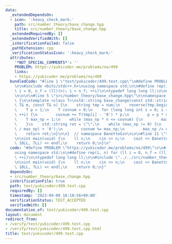 ```yaml
---
data:
  _extendedDependsOn:
  - icon: ':heavy_check_mark:'
    path: src/number_theory/base_change.hpp
    title: src/number_theory/base_change.hpp
  _extendedRequiredBy: []
  _extendedVerifiedWith: []
  _isVerificationFailed: false
  _pathExtension: cpp
  _verificationStatusIcon: ':heavy_check_mark:'
  attributes:
    '*NOT_SPECIAL_COMMENTS*': ''
    PROBLEM: https://yukicoder.me/problems/no/499
    links:
    - https://yukicoder.me/problems/no/499
  bundledCode: "#line 1 \"test/yukicoder/499.test.cpp\"\n#define PROBLEM \"https://yukicoder.me/problems/no/499\"\
    \n\n#include <bits/stdc++.h>\nusing namespace std;\n\n#define rep(i, n) for (ll\
    \ i = 0, n_f = (ll)(n); i < n_f; ++i)\n\ntypedef long long ll;\n\n#line 1 \"src/number_theory/base_change.hpp\"\
    \n\n\n\n#line 5 \"src/number_theory/base_change.hpp\"\n\nnamespace BanetteGin\
    \ {\n\ntemplate <class T>\nstd::string base_change(const std::string& num, const\
    \ T& m, const T& n) {\n    string tmp = num;\n    reverse(tmp.begin(), tmp.end());\n\
    \    T p = 1;\n    T covnum = 0;\n    for (long long int i = 0; i < num.size();\
    \ ++i) {\n        covnum += T(tmp[i] - '0') * p;\n        p = p * m;\n    }\n\
    \    T max_np = 1;\n    while (max_np * n <= covnum) {\n        max_np *= n;\n\
    \    }\n    std::string ret = \"\";\n    while (max_np != 0) {\n        ret.push_back((covnum\
    \ / max_np) + '0');\n        covnum %= max_np;\n        max_np /= n;\n    }\n\
    \    return ret;\n}\n\n}  // namespace BanetteGin\n\n\n#line 11 \"test/yukicoder/499.test.cpp\"\
    \n\nint main(void) {\n    ll n;\n    cin >> n;\n    cout << BanetteGin::base_change(to_string(n),\
    \ 10LL, 7LL) << endl;\n    return 0;\n}\n"
  code: "#define PROBLEM \"https://yukicoder.me/problems/no/499\"\n\n#include <bits/stdc++.h>\n\
    using namespace std;\n\n#define rep(i, n) for (ll i = 0, n_f = (ll)(n); i < n_f;\
    \ ++i)\n\ntypedef long long ll;\n\n#include \"../../src/number_theory/base_change.hpp\"\
    \n\nint main(void) {\n    ll n;\n    cin >> n;\n    cout << BanetteGin::base_change(to_string(n),\
    \ 10LL, 7LL) << endl;\n    return 0;\n}"
  dependsOn:
  - src/number_theory/base_change.hpp
  isVerificationFile: true
  path: test/yukicoder/499.test.cpp
  requiredBy: []
  timestamp: '2023-09-08 16:18:56+09:00'
  verificationStatus: TEST_ACCEPTED
  verifiedWith: []
documentation_of: test/yukicoder/499.test.cpp
layout: document
redirect_from:
- /verify/test/yukicoder/499.test.cpp
- /verify/test/yukicoder/499.test.cpp.html
title: test/yukicoder/499.test.cpp
---
```

